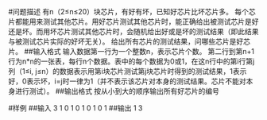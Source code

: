 #问题描述
有n（2≤n≤20）块芯片，有好有坏，已知好芯片比坏芯片多。
每个芯片都能用来测试其他芯片。用好芯片测试其他芯片时，能正确给出被测试芯片是好还是坏。而用坏芯片测试其他芯片时，会随机给出好或是坏的测试结果（即此结果与被测试芯片实际的好坏无关）。
给出所有芯片的测试结果，问哪些芯片是好芯片。
##输入格式
输入数据第一行为一个整数n，表示芯片个数。
第二行到第n+1行为n*n的一张表，每行n个数据。表中的每个数据为0或1，在这n行中的第i行第j列（1≤i, j≤n）的数据表示用第i块芯片测试第j块芯片时得到的测试结果，1表示好，0表示坏，i=j时一律为1（并不表示该芯片对本身的测试结果。芯片不能对本身进行测试）。
##输出格式
按从小到大的顺序输出所有好芯片的编号

#样例
##输入
3
1 0 1
0 1 0
1 0 1
##输出
1 3